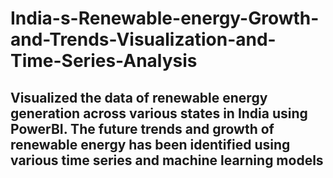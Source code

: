 # India-s-Renewable-energy-Growth-and-Trends-Visualization-and-Time-Series-Analysis
## Visualized the data of renewable energy generation across various states in India using PowerBI. The future trends and growth of renewable energy has been identified using various time series and machine learning models
